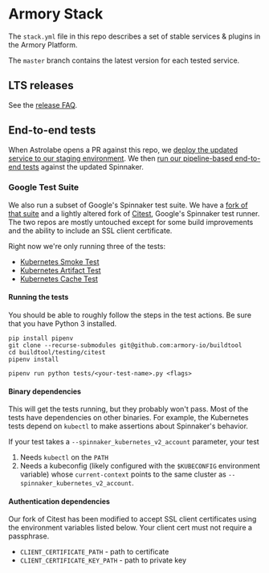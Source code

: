 # Armory Stack
 The `stack.yml` file in this repo describes a set of stable services & plugins
in the Armory Platform.
 
The `master` branch contains the latest version for each tested service.

## LTS releases

See the [release FAQ](https://go.armory.io/release-faq).

## End-to-end tests

When Astrolabe opens a PR against this repo, we [deploy the updated service to our staging environment](https://spinnaker-staging.cloud.armory.io/#/applications/stagingcd/executions?pipeline=Deploy%20Spinnaker%20into%20SaaS%20Staging). We then [run our pipeline-based end-to-end tests](https://spinnaker-staging.cloud.armory.io/#/applications/armoryhellodeploy/executions?pipeline=Integration-Test-Runner) against the updated Spinnaker.

### Google Test Suite

We also run a subset of Google's Spinnaker test suite. We
have a [fork of that suite](https://github.com/armory-io/buildtool) and
a lightly altered fork of [Citest](https://github.com/armory-io/citest), 
Google's Spinnaker test runner. The two repos are mostly untouched
except for some build improvements and the ability to include an SSL client
certificate.

Right now we're only running three of the tests:
- [Kubernetes Smoke Test](https://github.com/armory-io/buildtool/blob/master/testing/citest/tests/kube_v2_smoke_test.py)
- [Kubernetes Artifact Test](https://github.com/armory-io/buildtool/blob/master/testing/citest/tests/kube_v2_artifact_test.py)
- [Kubernetes Cache Test](https://github.com/armory-io/buildtool/blob/master/testing/citest/tests/kube_v2_cache_test.py)

#### Running the tests

You should be able to roughly follow the steps in the test actions. Be sure
that you have Python 3 installed.

```shell
pip install pipenv
git clone --recurse-submodules git@github.com:armory-io/buildtool
cd buildtool/testing/citest
pipenv install

pipenv run python tests/<your-test-name>.py <flags>
```

#### Binary dependencies

This will get the tests running, but they probably won't pass. Most of the
tests have dependencies on other binaries. For example, the Kubernetes tests depend on
`kubectl` to make assertions about Spinnaker's behavior.

If your test takes a `--spinnaker_kubernetes_v2_account` parameter, your test

1. Needs `kubectl` on the `PATH`
1. Needs a kubeconfig (likely configured with the `$KUBECONFIG` environment
   variable) whose `current-context` points to the same cluster as
`--spinnaker_kubernetes_v2_account`.

#### Authentication dependencies

Our fork of Citest has been modified to accept SSL client certificates using
the environment variables listed below. Your client cert must not require a passphrase.
 
- `CLIENT_CERTIFICATE_PATH` - path to certificate
- `CLIENT_CERTIFICATE_KEY_PATH` - path to private key
